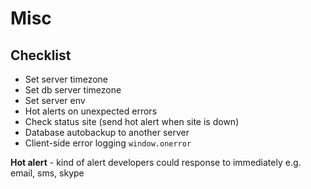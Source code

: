 # Misc

## Checklist

- Set server timezone
- Set db server timezone
- Set server env
- Hot alerts on unexpected errors
- Check status site (send hot alert when site is down)
- Database autobackup to another server
- Client-side error logging `window.onerror`

**Hot alert** - kind of alert developers could response to immediately e.g. email, sms, skype

